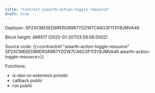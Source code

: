 ```yaml
---
title: "Contract aiearth-action-toggle-resource"
draft: true
---
```

Deployer: SP2XCME6ED8RERGR9R7YDZW7CA6G3F113Y8JMVA46


 



Block height: 486517 (2025-01-20T03:58:06.000Z)

Source code: {{<contractref "aiearth-action-toggle-resource" SP2XCME6ED8RERGR9R7YDZW7CA6G3F113Y8JMVA46 aiearth-action-toggle-resource>}}

Functions:

* is-dao-or-extension _private_
* callback _public_
* run _public_
